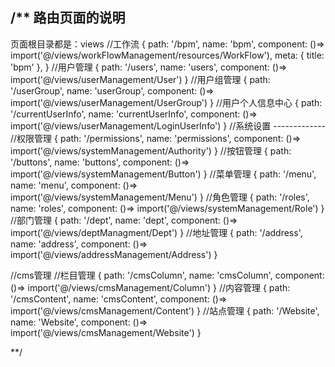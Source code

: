 /**
路由页面的说明
------------------
页面根目录都是：views
//工作流
{
    path: '/bpm',
    name: 'bpm',
    component: ()=> import('@/views/workFlowManagement/resources/WorkFlow'),
    meta: {
      title: 'bpm'
    },
  }
//用户管理
{
    path: '/users',
    name: 'users',
    component: ()=> import('@/views/userManagement/User')
  }
//用户组管理
{
    path: '/userGroup',
    name: 'userGroup',
    component: ()=> import('@/views/userManagement/UserGroup')
  }
//用户个人信息中心
{
    path: '/currentUserInfo',
    name: 'currentUserInfo',
    component: ()=> import('@/views/userManagement/LoginUserInfo')
  }
//系统设置 -------------
//权限管理
{
    path: '/permissions',
    name: 'permissions',
    component: ()=> import('@/views/systemManagement/Authority')
  }
//按钮管理
{
    path: '/buttons',
    name: 'buttons',
    component: ()=> import('@/views/systemManagement/Button')
  }
//菜单管理
{
    path: '/menu',
    name: 'menu',
    component: ()=> import('@/views/systemManagement/Menu')
  }
//角色管理
{
    path: '/roles',
    name: 'roles',
    component: ()=> import('@/views/systemManagement/Role')
  }
//部门管理
{
    path: '/dept',
    name: 'dept',
    component: ()=> import('@/views/deptManagment/Dept')
  }
//地址管理
{
    path: '/address',
    name: 'address',
    component: ()=> import('@/views/addressManagement/Address')
  }

//cms管理
//栏目管理
{
    path: '/cmsColumn',
    name: 'cmsColumn',
    component: ()=> import('@/views/cmsManagement/Column')
  }
//内容管理
{
    path: '/cmsContent',
    name: 'cmsContent',
    component: ()=> import('@/views/cmsManagement/Content')
  }
//站点管理
{
    path: '/Website',
    name: 'Website',
    component: ()=> import('@/views/cmsManagement/Website')
  }


**/


